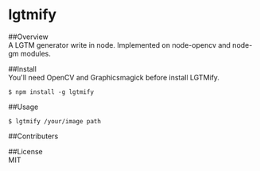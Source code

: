 # lgtmify  

##Overview  
A LGTM generator write in node. Implemented on node-opencv and node-gm modules.

##Install  
You'll need OpenCV and Graphicsmagick before install LGTMify.
```
$ npm install -g lgtmify
```

##Usage  
```
$ lgtmify /your/image path
```

##Contributers  

##License  
MIT


